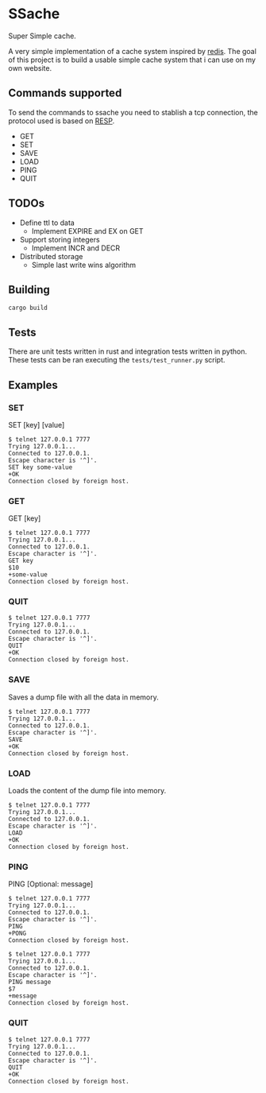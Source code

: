 # SSache

Super Simple cache.

A very simple implementation of a cache system inspired by
[redis][0]. The goal of this project is to build a usable simple cache
system that i can use on my own website.

## Commands supported

To send the commands to ssache you need to stablish a tcp connection, the protocol used is based on [RESP][1].

- GET
- SET
- SAVE
- LOAD
- PING
- QUIT

## TODOs

- Define ttl to data
  - Implement EXPIRE and EX on GET
- Support storing integers
  - Implement INCR and DECR
- Distributed storage
  - Simple last write wins algorithm

## Building

```shell
cargo build
```

## Tests

There are unit tests written in rust and integration tests written in
python. These tests can be ran executing the `tests/test_runner.py`
script.

## Examples

### SET

SET [key] [value]

```shell
$ telnet 127.0.0.1 7777
Trying 127.0.0.1...
Connected to 127.0.0.1.
Escape character is '^]'.
SET key some-value
+OK
Connection closed by foreign host.
```

### GET

GET [key]

```shell
$ telnet 127.0.0.1 7777
Trying 127.0.0.1...
Connected to 127.0.0.1.
Escape character is '^]'.
GET key
$10
+some-value
Connection closed by foreign host.
```

### QUIT

```shell
$ telnet 127.0.0.1 7777
Trying 127.0.0.1...
Connected to 127.0.0.1.
Escape character is '^]'.
QUIT
+OK
Connection closed by foreign host.
```

### SAVE

Saves a dump file with all the data in memory.

```shell
$ telnet 127.0.0.1 7777
Trying 127.0.0.1...
Connected to 127.0.0.1.
Escape character is '^]'.
SAVE
+OK
Connection closed by foreign host.
```

### LOAD

Loads the content of the dump file into memory.

```shell
$ telnet 127.0.0.1 7777
Trying 127.0.0.1...
Connected to 127.0.0.1.
Escape character is '^]'.
LOAD
+OK
Connection closed by foreign host.
```
### PING

PING [Optional: message]

```shell
$ telnet 127.0.0.1 7777
Trying 127.0.0.1...
Connected to 127.0.0.1.
Escape character is '^]'.
PING
+PONG
Connection closed by foreign host.
```

```shell
$ telnet 127.0.0.1 7777
Trying 127.0.0.1...
Connected to 127.0.0.1.
Escape character is '^]'.
PING message
$7
+message
Connection closed by foreign host.
```

### QUIT

```shell
$ telnet 127.0.0.1 7777
Trying 127.0.0.1...
Connected to 127.0.0.1.
Escape character is '^]'.
QUIT
+OK
Connection closed by foreign host.
```

[0]: https://redis.io/
[1]: https://redis.io/docs/reference/protocol-spec/
